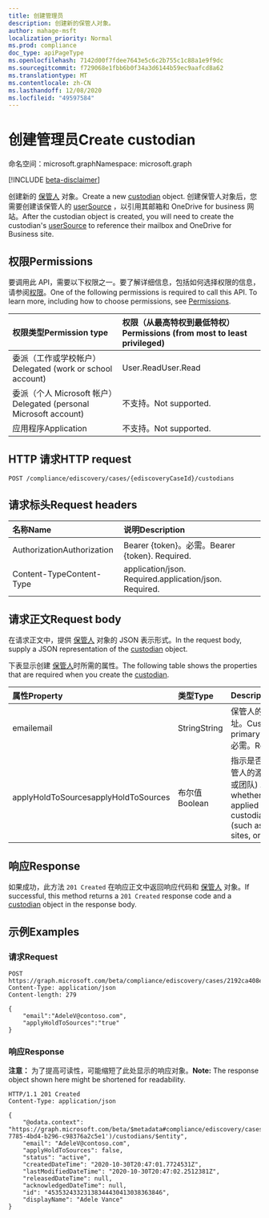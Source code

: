 ```yaml
---
title: 创建管理员
description: 创建新的保管人对象。
author: mahage-msft
localization_priority: Normal
ms.prod: compliance
doc_type: apiPageType
ms.openlocfilehash: 7142d00f7fdee7643e5c6c2b755c1c88a1e9f9dc
ms.sourcegitcommit: f729068e1fbb6b0f34a3d6144b59ec9aafcd8a62
ms.translationtype: MT
ms.contentlocale: zh-CN
ms.lasthandoff: 12/08/2020
ms.locfileid: "49597584"
---
```

# <a name="create-custodian"></a><span data-ttu-id="14929-103">创建管理员</span><span class="sxs-lookup"><span data-stu-id="14929-103">Create custodian</span></span>

<span data-ttu-id="14929-104">命名空间：microsoft.graph</span><span class="sxs-lookup"><span data-stu-id="14929-104">Namespace: microsoft.graph</span></span>

[!INCLUDE [beta-disclaimer](../../includes/beta-disclaimer.md)]

<span data-ttu-id="14929-105">创建新的 [保管人](../resources/custodian.md) 对象。</span><span class="sxs-lookup"><span data-stu-id="14929-105">Create a new [custodian](../resources/custodian.md) object.</span></span> <span data-ttu-id="14929-106">创建保管人对象后，您需要创建该保管人的 [userSource](../resources/usersource.md) ，以引用其邮箱和 OneDrive for business 网站。</span><span class="sxs-lookup"><span data-stu-id="14929-106">After the custodian object is created, you will need to create the custodian's [userSource](../resources/usersource.md) to reference their mailbox and OneDrive for Business site.</span></span>

## <a name="permissions"></a><span data-ttu-id="14929-107">权限</span><span class="sxs-lookup"><span data-stu-id="14929-107">Permissions</span></span>

<span data-ttu-id="14929-p102">要调用此 API，需要以下权限之一。要了解详细信息，包括如何选择权限的信息，请参阅[权限](/graph/permissions-reference)。</span><span class="sxs-lookup"><span data-stu-id="14929-p102">One of the following permissions is required to call this API. To learn more, including how to choose permissions, see [Permissions](/graph/permissions-reference).</span></span>

|<span data-ttu-id="14929-110">权限类型</span><span class="sxs-lookup"><span data-stu-id="14929-110">Permission type</span></span>|<span data-ttu-id="14929-111">权限（从最高特权到最低特权）</span><span class="sxs-lookup"><span data-stu-id="14929-111">Permissions (from most to least privileged)</span></span>|
|:---|:---|
|<span data-ttu-id="14929-112">委派（工作或学校帐户）</span><span class="sxs-lookup"><span data-stu-id="14929-112">Delegated (work or school account)</span></span>|<span data-ttu-id="14929-113">User.Read</span><span class="sxs-lookup"><span data-stu-id="14929-113">User.Read</span></span>|
|<span data-ttu-id="14929-114">委派（个人 Microsoft 帐户）</span><span class="sxs-lookup"><span data-stu-id="14929-114">Delegated (personal Microsoft account)</span></span>|<span data-ttu-id="14929-115">不支持。</span><span class="sxs-lookup"><span data-stu-id="14929-115">Not supported.</span></span>|
|<span data-ttu-id="14929-116">应用程序</span><span class="sxs-lookup"><span data-stu-id="14929-116">Application</span></span>|<span data-ttu-id="14929-117">不支持。</span><span class="sxs-lookup"><span data-stu-id="14929-117">Not supported.</span></span>|

## <a name="http-request"></a><span data-ttu-id="14929-118">HTTP 请求</span><span class="sxs-lookup"><span data-stu-id="14929-118">HTTP request</span></span>

<!-- {
  "blockType": "ignored"
}
-->

``` http
POST /compliance/ediscovery/cases/{ediscoveryCaseId}/custodians
```

## <a name="request-headers"></a><span data-ttu-id="14929-119">请求标头</span><span class="sxs-lookup"><span data-stu-id="14929-119">Request headers</span></span>

|<span data-ttu-id="14929-120">名称</span><span class="sxs-lookup"><span data-stu-id="14929-120">Name</span></span>|<span data-ttu-id="14929-121">说明</span><span class="sxs-lookup"><span data-stu-id="14929-121">Description</span></span>|
|:---|:---|
|<span data-ttu-id="14929-122">Authorization</span><span class="sxs-lookup"><span data-stu-id="14929-122">Authorization</span></span>|<span data-ttu-id="14929-p103">Bearer {token}。必需。</span><span class="sxs-lookup"><span data-stu-id="14929-p103">Bearer {token}. Required.</span></span>|
|<span data-ttu-id="14929-125">Content-Type</span><span class="sxs-lookup"><span data-stu-id="14929-125">Content-Type</span></span>|<span data-ttu-id="14929-p104">application/json. Required.</span><span class="sxs-lookup"><span data-stu-id="14929-p104">application/json. Required.</span></span>|

## <a name="request-body"></a><span data-ttu-id="14929-128">请求正文</span><span class="sxs-lookup"><span data-stu-id="14929-128">Request body</span></span>

<span data-ttu-id="14929-129">在请求正文中，提供 [保管人](../resources/custodian.md) 对象的 JSON 表示形式。</span><span class="sxs-lookup"><span data-stu-id="14929-129">In the request body, supply a JSON representation of the [custodian](../resources/custodian.md) object.</span></span>

<span data-ttu-id="14929-130">下表显示创建 [保管人](../resources/custodian.md)时所需的属性。</span><span class="sxs-lookup"><span data-stu-id="14929-130">The following table shows the properties that are required when you create the [custodian](../resources/custodian.md).</span></span>

|<span data-ttu-id="14929-131">属性</span><span class="sxs-lookup"><span data-stu-id="14929-131">Property</span></span>|<span data-ttu-id="14929-132">类型</span><span class="sxs-lookup"><span data-stu-id="14929-132">Type</span></span>|<span data-ttu-id="14929-133">Description</span><span class="sxs-lookup"><span data-stu-id="14929-133">Description</span></span>|
|:---|:---|:---|
|<span data-ttu-id="14929-134">email</span><span class="sxs-lookup"><span data-stu-id="14929-134">email</span></span>|<span data-ttu-id="14929-135">String</span><span class="sxs-lookup"><span data-stu-id="14929-135">String</span></span>|<span data-ttu-id="14929-136">保管人的主 SMTP 地址。</span><span class="sxs-lookup"><span data-stu-id="14929-136">Custodian's primary SMTP address.</span></span> <span data-ttu-id="14929-137">必需。</span><span class="sxs-lookup"><span data-stu-id="14929-137">Required.</span></span>|
|<span data-ttu-id="14929-138">applyHoldToSources</span><span class="sxs-lookup"><span data-stu-id="14929-138">applyHoldToSources</span></span>|<span data-ttu-id="14929-139">布尔值</span><span class="sxs-lookup"><span data-stu-id="14929-139">Boolean</span></span>|<span data-ttu-id="14929-140">指示是否将保留应用于保管人的源 (如邮箱、网站或团队) 。</span><span class="sxs-lookup"><span data-stu-id="14929-140">Indicates whether a hold is applied to the custodian's sources (such as mailboxes, sites, or Teams).</span></span>|

## <a name="response"></a><span data-ttu-id="14929-141">响应</span><span class="sxs-lookup"><span data-stu-id="14929-141">Response</span></span>

<span data-ttu-id="14929-142">如果成功，此方法 `201 Created` 在响应正文中返回响应代码和 [保管人](../resources/custodian.md) 对象。</span><span class="sxs-lookup"><span data-stu-id="14929-142">If successful, this method returns a `201 Created` response code and a [custodian](../resources/custodian.md) object in the response body.</span></span>

## <a name="examples"></a><span data-ttu-id="14929-143">示例</span><span class="sxs-lookup"><span data-stu-id="14929-143">Examples</span></span>

### <a name="request"></a><span data-ttu-id="14929-144">请求</span><span class="sxs-lookup"><span data-stu-id="14929-144">Request</span></span>

<!-- {
  "blockType": "request",
  "name": "create_custodian_from_"
}
-->

``` http
POST https://graph.microsoft.com/beta/compliance/ediscovery/cases/2192ca408ea2410eba3bec8ae873be6b/custodians
Content-Type: application/json
Content-length: 279

{
    "email":"AdeleV@contoso.com",
    "applyHoldToSources":"true"
}
```

### <a name="response"></a><span data-ttu-id="14929-145">响应</span><span class="sxs-lookup"><span data-stu-id="14929-145">Response</span></span>

<span data-ttu-id="14929-146">**注意：** 为了提高可读性，可能缩短了此处显示的响应对象。</span><span class="sxs-lookup"><span data-stu-id="14929-146">**Note:** The response object shown here might be shortened for readability.</span></span>
<!-- {
  "blockType": "response",
  "truncated": true,
  "@odata.type": "microsoft.graph.custodian"
}
-->

``` http
HTTP/1.1 201 Created
Content-Type: application/json

{
    "@odata.context": "https://graph.microsoft.com/beta/$metadata#compliance/ediscovery/cases('4c8f8f70-7785-4bd4-b296-c98376a2c5e1')/custodians/$entity",
    "email": "AdeleV@contoso.com",
    "applyHoldToSources": false,
    "status": "active",
    "createdDateTime": "2020-10-30T20:47:01.7724531Z",
    "lastModifiedDateTime": "2020-10-30T20:47:02.2512381Z",
    "releasedDateTime": null,
    "acknowledgedDateTime": null,
    "id": "45353243323138344430413038363846",
    "displayName": "Adele Vance"
}
```
